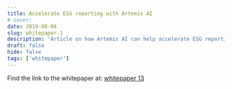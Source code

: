 ```yaml
---
title: Accelerate ESG reporting with Artemis AI
# cover:
date: 2019-08-04
slug: whitepaper-1
description: 'Article on how Artemis AI can help accelerate ESG reporting'
draft: false
hide: false
tags: ['whitepaper']
---
```


Find the link to the whitepaper at: [whitepaper 13](whitepaper&13.pdf)